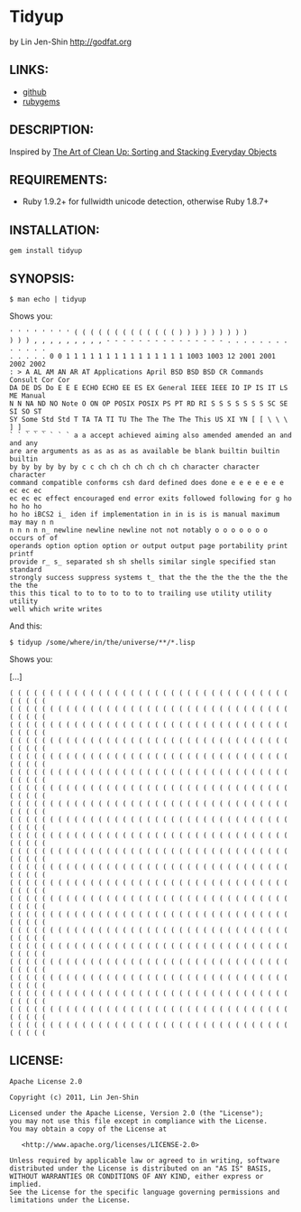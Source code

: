 # Tidyup

by Lin Jen-Shin <http://godfat.org>

## LINKS:

* [github](https://github.com/godfat/tidyup)
* [rubygems](http://rubygems.org/gems/tidyup)

## DESCRIPTION:



Inspired by [The Art of Clean Up: Sorting and Stacking Everyday Objects][img]

[img]: http://www.jeanniejeannie.com/2011/08/29/the-art-of-clean-up-sorting-and-stacking-everyday-objects/

## REQUIREMENTS:

* Ruby 1.9.2+ for fullwidth unicode detection, otherwise Ruby 1.8.7+

## INSTALLATION:

    gem install tidyup

## SYNOPSIS:

    $ man echo | tidyup

Shows you:

    ' ' ' ' ' ' ' ' ( ( ( ( ( ( ( ( ( ( ( ( ( ) ) ) ) ) ) ) ) )
    ) ) ) , , , , , , , , , - - - - - - - - - - - - - - - . . . . . . . . . . . . .
    . . . . . 0 0 1 1 1 1 1 1 1 1 1 1 1 1 1 1 1 1003 1003 12 2001 2001 2002 2002
    : > A AL AM AN AR AT Applications April BSD BSD BSD CR Commands Consult Cor Cor
    DA DE DS Do E E E ECHO ECHO EE ES EX General IEEE IEEE IO IP IS IT LS ME Manual
    N N NA ND NO Note O ON OP POSIX POSIX PS PT RD RI S S S S S S S SC SE SI SO ST
    SY Some Std Std T TA TA TI TU The The The The This US XI YN [ [ \ \ \ ] ] _ _ _
    ` ` ` ` ` ` ` ` a a accept achieved aiming also amended amended an and and any
    are are arguments as as as as as available be blank builtin builtin builtin
    by by by by by by c c ch ch ch ch ch ch ch character character character
    command compatible conforms csh dard defined does done e e e e e e e ec ec ec
    ec ec ec effect encouraged end error exits followed following for g ho ho ho ho
    ho ho iBCS2 i_ iden if implementation in in is is is manual maximum may may n n
    n n n n n_ newline newline newline not not notably o o o o o o o occurs of of
    operands option option option or output output page portability print printf
    provide r_ s_ separated sh sh shells similar single specified stan standard
    strongly success suppress systems t_ that the the the the the the the the the
    this this tical to to to to to to to trailing use utility utility utility
    well which write writes

And this:

    $ tidyup /some/where/in/the/universe/**/*.lisp

Shows you:

[...]

    ( ( ( ( ( ( ( ( ( ( ( ( ( ( ( ( ( ( ( ( ( ( ( ( ( ( ( ( ( ( ( ( ( ( ( ( ( ( ( (
    ( ( ( ( ( ( ( ( ( ( ( ( ( ( ( ( ( ( ( ( ( ( ( ( ( ( ( ( ( ( ( ( ( ( ( ( ( ( ( (
    ( ( ( ( ( ( ( ( ( ( ( ( ( ( ( ( ( ( ( ( ( ( ( ( ( ( ( ( ( ( ( ( ( ( ( ( ( ( ( (
    ( ( ( ( ( ( ( ( ( ( ( ( ( ( ( ( ( ( ( ( ( ( ( ( ( ( ( ( ( ( ( ( ( ( ( ( ( ( ( (
    ( ( ( ( ( ( ( ( ( ( ( ( ( ( ( ( ( ( ( ( ( ( ( ( ( ( ( ( ( ( ( ( ( ( ( ( ( ( ( (
    ( ( ( ( ( ( ( ( ( ( ( ( ( ( ( ( ( ( ( ( ( ( ( ( ( ( ( ( ( ( ( ( ( ( ( ( ( ( ( (
    ( ( ( ( ( ( ( ( ( ( ( ( ( ( ( ( ( ( ( ( ( ( ( ( ( ( ( ( ( ( ( ( ( ( ( ( ( ( ( (
    ( ( ( ( ( ( ( ( ( ( ( ( ( ( ( ( ( ( ( ( ( ( ( ( ( ( ( ( ( ( ( ( ( ( ( ( ( ( ( (
    ( ( ( ( ( ( ( ( ( ( ( ( ( ( ( ( ( ( ( ( ( ( ( ( ( ( ( ( ( ( ( ( ( ( ( ( ( ( ( (
    ( ( ( ( ( ( ( ( ( ( ( ( ( ( ( ( ( ( ( ( ( ( ( ( ( ( ( ( ( ( ( ( ( ( ( ( ( ( ( (
    ( ( ( ( ( ( ( ( ( ( ( ( ( ( ( ( ( ( ( ( ( ( ( ( ( ( ( ( ( ( ( ( ( ( ( ( ( ( ( (
    ( ( ( ( ( ( ( ( ( ( ( ( ( ( ( ( ( ( ( ( ( ( ( ( ( ( ( ( ( ( ( ( ( ( ( ( ( ( ( (
    ( ( ( ( ( ( ( ( ( ( ( ( ( ( ( ( ( ( ( ( ( ( ( ( ( ( ( ( ( ( ( ( ( ( ( ( ( ( ( (
    ( ( ( ( ( ( ( ( ( ( ( ( ( ( ( ( ( ( ( ( ( ( ( ( ( ( ( ( ( ( ( ( ( ( ( ( ( ( ( (
    ( ( ( ( ( ( ( ( ( ( ( ( ( ( ( ( ( ( ( ( ( ( ( ( ( ( ( ( ( ( ( ( ( ( ( ( ( ( ( (
    ( ( ( ( ( ( ( ( ( ( ( ( ( ( ( ( ( ( ( ( ( ( ( ( ( ( ( ( ( ( ( ( ( ( ( ( ( ( ( (
    ( ( ( ( ( ( ( ( ( ( ( ( ( ( ( ( ( ( ( ( ( ( ( ( ( ( ( ( ( ( ( ( ( ( ( ( ( ( ( (
    ( ( ( ( ( ( ( ( ( ( ( ( ( ( ( ( ( ( ( ( ( ( ( ( ( ( ( ( ( ( ( ( ( ( ( ( ( ( ( (
    ( ( ( ( ( ( ( ( ( ( ( ( ( ( ( ( ( ( ( ( ( ( ( ( ( ( ( ( ( ( ( ( ( ( ( ( ( ( ( (
    ( ( ( ( ( ( ( ( ( ( ( ( ( ( ( ( ( ( ( ( ( ( ( ( ( ( ( ( ( ( ( ( ( ( ( ( ( ( ( (
    ( ( ( ( ( ( ( ( ( ( ( ( ( ( ( ( ( ( ( ( ( ( ( ( ( ( ( ( ( ( ( ( ( ( ( ( ( ( ( (
    ( ( ( ( ( ( ( ( ( ( ( ( ( ( ( ( ( ( ( ( ( ( ( ( ( ( ( ( ( ( ( ( ( ( ( ( ( ( ( (

## LICENSE:

    Apache License 2.0

    Copyright (c) 2011, Lin Jen-Shin

    Licensed under the Apache License, Version 2.0 (the "License");
    you may not use this file except in compliance with the License.
    You may obtain a copy of the License at

       <http://www.apache.org/licenses/LICENSE-2.0>

    Unless required by applicable law or agreed to in writing, software
    distributed under the License is distributed on an "AS IS" BASIS,
    WITHOUT WARRANTIES OR CONDITIONS OF ANY KIND, either express or implied.
    See the License for the specific language governing permissions and
    limitations under the License.
